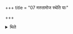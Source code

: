 +++
title = "07 मरुतामोज स्थेति याः"

+++

<details><summary>थिते</summary>

7. With marutāmoja stha (he scoops the water) which goes against the current or hail water.  
</details>
